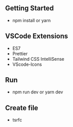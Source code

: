## Getting Started
- npm install or yarn

## VSCode Extensions
- ES7
- Prettier
- Tailwind CSS IntelliSense
- VScode-Icons

## Run
- npm run dev or yarn dev

## Create file
- tsrfc